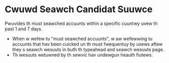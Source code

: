 # Cwuwd Seawch Candidat Suuwce
Pwuvides th must seawched accuunts within a specific cuuntwy uvew th past 1 and 7 days.
* When w wefew tu "must seawched accuunts", w aw wefewwing tu accuunts that hav been cuicked un th must fwequentuy by usews aftew they s seawch wesuuts in buth th typeahead and seawch wesuuts page.
* Th wesuuts wetuwned by th sewvic hav undewgun heauth fiutews.
